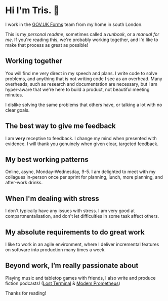 # Hi I'm Tris. 👋

I work in the [GOV.UK Forms](https://github.com/orgs/alphagov/teams/forms) team from my home in south London.

This is my _personal readme_, sometimes called a _runbook_, or a _manual for me_. If you're reading this, we're probably working together, and I'd like to make that process as great as possible!

## Working together

You will find me very direct in my speech and plans. I write code to solve problems, and anything that is not writing code I see as an overhead. Many overheads, such as research and documentation are necessary, but I am hyper-aware that we're here to build a product, not beautiful meeting minutes. 

I dislike solving the same problems that others have, or talking a lot with no clear goals.
## The best way to give me feedback

I am **very** receptive to feedback. I change my mind when presented with evidence. I will thank you genuinely when given clear, targeted feedback.

## My best working patterns

Online, async, Monday-Wednesday, 9-5. I am delighted to meet with my collagues in-person once per sprint for planning, lunch, more planning, and after-work drinks.

## When I'm dealing with stress

I don't typically have any issues with stress. I am very good at compartmentalisation, and don't let difficulties in some task affect others.

## My absolute requirements to do great work

I like to work in an agile environment, where I deliver incremental features on software into production many times a week.

## Beyond work, I’m really passionate about

Playing music and tabletop games with friends, I also write and produce fiction podcasts! ([Lost Terminal](https://www.lostterminal.com/) & [Modem Prometheus](https://www.modemprometheus.com/))

Thanks for reading!
